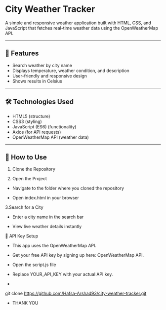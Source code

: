 # City Weather Tracker

A simple and responsive weather application built with HTML, CSS, and JavaScript that fetches real-time weather data using the OpenWeatherMap API.

---

## 📌 Features
- Search weather by city name  
- Displays temperature, weather condition, and description  
- User-friendly and responsive design  
- Shows results in Celsius  

---

## 🛠 Technologies Used
- HTML5 (structure)  
- CSS3 (styling)  
- JavaScript (ES6) (functionality)  
- Axios (for API requests)  
- OpenWeatherMap API (weather data)  

---

## 🚀 How to Use

1. Clone the Repository  

2. Open the Project

- Navigate to the folder where you cloned the repository

- Open index.html in your browser

3.Search for a City

- Enter a city name in the search bar

- View live weather details instantly

🔑 API Key Setup
- This app uses the OpenWeatherMap API.

 - Get your free API key by signing up here: OpenWeatherMap API.

- Open the script.js file

- Replace YOUR_API_KEY with your actual API key.

- ```bash
git clone https://github.com/Hafsa-Arshad93/city-weather-tracker.git
- THANK YOU

